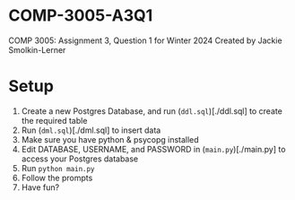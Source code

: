 # COMP-3005-A3Q1
COMP 3005: Assignment 3, Question 1 for Winter 2024
Created by Jackie Smolkin-Lerner

# Setup
1. Create a new Postgres Database, and run (`ddl.sql`)[./ddl.sql] to create the required table
1. Run (`dml.sql`)[./dml.sql] to insert data
2. Make sure you have python & psycopg installed
3. Edit DATABASE, USERNAME, and PASSWORD in (`main.py`)[./main.py] to access your Postgres database
4. Run `python main.py`
5. Follow the prompts
6. Have fun?
